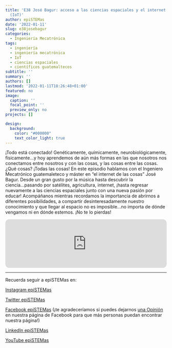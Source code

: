 ```yaml
---
title: 'E38 José Bagur: acceso a las ciencias espaciales y el internet de las cosas
  (IoT)'
author: epiSTEMas
date: '2022-01-11'
slug: e38josebagur
categories:
  - Ingeniería Mecatrónica
tags:
  - ingeniería
  - ingeniería mecatrónica
  - IoT
  - ciencias espaciales
  - científicos guatemaltecos
subtitle: ''
summary: ''
authors: []
lastmod: '2022-01-11T18:26:48+01:00'
featured: no
image:
  caption: ''
  focal_point: ''
  preview_only: no
projects: []

design:
  background:
    color: "#000000"
    text_color_light: true
---
```


¡Todo está conectado! Genéticamente, químicamente, neurobiológicamente, físicamente...y hoy aprendemos de aún más formas en las que nosotros nos conectamos entre nosotros y con las cosas, y las cosas entre las cosas. ¿Qué cosas? ¡Todas las cosas! En este episodio hablamos con el Ingeniero Mecatrónico guatemaleteco y máster en “el internet de las cosas” José Bagur. Desde un gran gusto por la música hasta descubrir la ciencia...pasando por satélites, agricultura, internet, ¡hasta regresar nuevamente a las ciencias espaciales junto con una nueva pasión por educar! Acompáñanos mientras recordamos la importancia de abrirnos a diferentes posibilidades, a compartir desinteresadamente nuestro conocimiento y que llegar al espacio no es imposible...no importa de dónde vengamos ni en dónde estemos. ¡No te lo pierdas!

<iframe style="border-radius:12px" src="https://open.spotify.com/embed/episode/32tx5StW7BGbDM5GY4Uc9M?utm_source=generator&theme=0" width="100%" height="152" frameBorder="0" allowfullscreen="" allow="autoplay; clipboard-write; encrypted-media; fullscreen; picture-in-picture" loading="lazy"></iframe>

- - - - -

Recuerda seguir a epiSTEMas en:

[Instagram epiSTEMas](https://www.instagram.com/epistemas/)  

[Twitter epiSTEMas](https://twitter.com/epiSTEMas_Pod)

[Facebook epiSTEMas](https://www.facebook.com/epiSTEMasPod) (¡te agradeceríamos si puedes dejarnos [una Opinión](https://www.facebook.com/epiSTEMasPod/reviews/) en nuestra página de Facebook para que más personas puedan encontrar nuestra página!)

[LinkedIn epiSTEMas](https://www.linkedin.com/company/epistemas-podcast/)

[YouTube epiSTEMas](https://www.youtube.com/@epistemaspodcast)